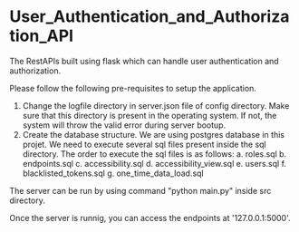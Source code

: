 # User_Authentication_and_Authorization_API
The RestAPIs built using flask which can handle user authentication and authorization.

Please follow the following pre-requisites to setup the application.
1. Change the logfile directory in server.json file of config directory. Make sure that this directory is present in the operating system. If not, the system will throw the valid error during server bootup.
2. Create the database structure. We are using postgres database in this projet. We need to execute several sql files present inside the sql directory. The order to execute the sql files is as follows:
    a. roles.sql
    b. endpoints.sql
    c. accessibility.sql
    d. accessibility_view.sql
    e. users.sql
    f. blacklisted_tokens.sql
    g. one_time_data_load.sql

The server can be run by using command "python main.py" inside src directory.

Once the server is runnig, you can access the endpoints at '127.0.0.1:5000'.